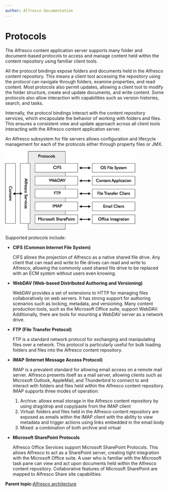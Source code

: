 ```yaml
---
author: Alfresco Documentation
---
```


# Protocols

The Alfresco content application server supports many folder and document-based protocols to access and manage content held within the content repository using familiar client tools.

All the protocol bindings expose folders and documents held in the Alfresco content repository. This means a client tool accessing the repository using the protocol can navigate through folders, examine properties, and read content. Most protocols also permit updates, allowing a client tool to modify the folder structure, create and update documents, and write content. Some protocols also allow interaction with capabilities such as version histories, search, and tasks.

Internally, the protocol bindings interact with the content repository services, which encapsulate the behavior of working with folders and files. This ensures a consistent view and update approach across all client tools interacting with the Alfresco content application server.

An Alfresco subsystem for file servers allows configuration and lifecycle management for each of the protocols either through property files or JMX.

![](../images/2-7.png)

Supported protocols include:

-   **CIFS \(Common Internet File System\)**

    CIFS allows the projection of Alfresco as a native shared file drive. Any client that can read and write to file drives can read and write to Alfresco, allowing the commonly used shared file drive to be replaced with an ECM system without users even knowing.


-   **WebDAV \(Web-based Distributed Authoring and Versioning\)**

    WebDAV provides a set of extensions to HTTP for managing files collaboratively on web servers. It has strong support for authoring scenarios such as locking, metadata, and versioning. Many content production tools, such as the Microsoft Office suite, support WebDAV. Additionally, there are tools for mounting a WebDAV server as a network drive.


-   **FTP \(File Transfer Protocol\)**

    FTP is a standard network protocol for exchanging and manipulating files over a network. This protocol is particularly useful for bulk loading folders and files into the Alfresco content repository.


-   **IMAP \(Internet Message Access Protocol\)**

    IMAP is a prevalent standard for allowing email access on a remote mail server. Alfresco presents itself as a mail server, allowing clients such as Microsoft Outlook, AppleMail, and Thunderbird to connect to and interact with folders and files held within the Alfresco content repository. IMAP supports three modes of operation:

    1.  Archive: allows email storage in the Alfresco content repository by using drag/drop and copy/paste from the IMAP client
    2.  Virtual: folders and files held in the Alfresco content repository are exposed as emails within the IMAP client with the ability to view metadata and trigger actions using links embedded in the email body
    3.  Mixed: a combination of both archive and virtual

-   **Microsoft SharePoint Protocols**

    Alfresco Office Services support Microsoft SharePoint Protocols. This allows Alfresco to act as a SharePoint server, creating tight integration with the Microsoft Office suite. A user who is familiar with the Microsoft task pane can view and act upon documents held within the Alfresco content repository. Collaborative features of Microsoft SharePoint are mapped to Alfresco Share site capabilities.


**Parent topic:**[Alfresco architecture](../concepts/alfresco-arch-about.md)

